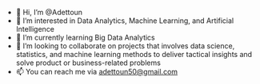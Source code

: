 - 👋 Hi, I’m @Adettoun
- 👀 I’m interested in Data Analytics, Machine Learning, and Artificial Intelligence
- 🌱 I’m currently learning Big Data Analytics
- 💞️ I’m looking to collaborate on projects that involves data science, statistics, and machine learning methods to deliver tactical insights and solve product or business-related problems
- 📫 You can reach me via adettoun50@gmail.com

<!---
Adettoun/Adettoun is a ✨ special ✨ repository because its `README.md` (this file) appears on your GitHub profile.
You can click the Preview link to take a look at your changes.
--->
